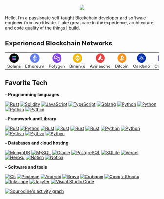 <p align="center">
  <a href="https://github.com/sourlodine">
    <img src="https://readme-typing-svg.herokuapp.com/?lines=+Senior%20Full%20Stack%20Developer;Blockchain%20Developer;8%2B%20years%20of%20Software%20experience;Web3%20Expert&font=Anton&center=true&width=650&height=120&color=FF7B9C&vCenter=true&size=45%22">
  </a>
</p>

Hello, I'm a passionate self-taught Blockchain developer and software engineer from worldwide.
I take great care in the experience, architecture, and code quality of the things I build.



## Experienced Blockchain Networks

<table>
  <tr>
    <td align="center" width="70">
      <a href="#macropower-tech">
        <img src="./assets/logo/solana.png" width="30" height="30" alt="Solana" />
      </a>
      <br>Solana
    </td>
    <td align="center" width="70">
      <a href="#macropower-tech">
        <img src="./assets/logo/ethereum.png" width="30" height="30" alt="Ethereum" />
      </a>
      <br>Ethereum
    </td>
    <td align="center" width="70">
      <a href="#macropower-tech">
        <img src="./assets/logo/polygon.png" width="30" height="30" alt="Polygon" />
      </a>
      <br>Polygon
    </td>
    <td align="center" width="70">
      <a href="#macropower-tech">
        <img src="./assets/logo/binance.png" width="30" height="30" alt="Binance" />
      </a>
      <br>Binance
    </td>
    <td align="center" width="70">
      <a href="#macropower-tech">
        <img src="./assets/logo/avalanche.png" width="30" height="30" alt="Avalanche" />
      </a>
      <br>Avalanche
    </td>
    <td align="center" width="70">
      <a href="#macropower-tech">
        <img src="./assets/logo/bitcoin.png" width="30" height="30" alt="Cardano" />
      </a>
      <br>Bitcoin
    </td>
    <td align="center" width="70">
      <a href="#macropower-tech">
        <img src="./assets/logo/cardano.png" width="30" height="30" alt="Cardano" />
      </a>
      <br>Cardano
    </td>
    <td align="center" width="70">
      <a href="#macropower-tech">
        <img src="./assets/logo/cronos.png" width="30" height="30" alt="Cronos" />
      </a>
      <br>Cronos
    </td>
    <td align="center" width="70">
      <a href="#macropower-tech">
        <img src="./assets/logo/near.png" width="30" height="30" alt="Near" />
      </a>
      <br>Near
    </td>
    <td align="center" width="70">
      <a href="#macropower-tech">
        <img src="./assets/logo/cosmos.png" width="30" height="30" alt="Cosmos" />
      </a>
      <br>cosmos
    </td>
    <!-- <td align="center" width="70">
      <a href="#macropower-tech">
        <img src="./assets/logo/sui.png" width="30" height="30" alt="Sui" />
      </a>
      <br>Sui
    </td>
    <td align="center" width="70">
      <a href="#macropower-tech" >
        <img src="./assets/logo/aptos.png" width="30" height="30" alt="Aptos" />
      </a>
      <br>Aptos
    </td> -->
  </tr>
</table>

<h2 align="left" id="macropower-tech">Favorite Tech</h2>

**- Programming languages**

<p>
    <a href="#"><img alt="Rust" src="https://img.shields.io/badge/Rust-ffffff.svg?logo=rust&logoColor=black"></a>
    <a href="#"><img alt="Solidity" src="https://img.shields.io/badge/Solidity-000000.svg?logo=solidity&logoColor"></a>
    <a href="#"><img alt="JavaScript" src="https://img.shields.io/badge/JavaScript-F7DF1E.svg?logo=javascript&logoColor=black"></a>
    <a href="#"><img alt="TypeScript" src="https://img.shields.io/badge/TypeScript-007ACC.svg?logo=typescript&logoColor=white"></a>
    <a href="#"><img alt="Golang" src="https://img.shields.io/badge/Golang-53caf9.svg?logo=go&logoColor=white"></a>
    <a href="#"><img alt="Python" src="https://img.shields.io/badge/Python-14354C.svg?logo=python&logoColor=white"></a>
    <a href="#"><img alt="Python" src="https://img.shields.io/badge/-Java-007396?style=flat-square&logo=java&logoColor=white
    "></a>
    <a href="#"><img alt="Python" src="https://img.shields.io/badge/-HTML-E34F26?style=flat-square&logo=html5&logoColor=white
    "></a>
    <a href="#"><img alt="Python" src=https://img.shields.io/badge/-CSS-1572B6?style=flat-square&logo=css3&logoColor=white
    "></a>
</p>

**- Framework and Library**
<p>
    <a href="#"><img alt="Rust" src="https://img.shields.io/badge/-React-45b8d8?style=flat-square&logo=react&logoColor=white"></a>
    <a href="#"><img alt="Python" src="https://img.shields.io/badge/-Web3-651fff?style=flat-square&logo=ethereum&logoColor=white"></a>
    <a href="#"><img alt="Rust" src="https://img.shields.io/badge/-Next.js-000000?style=flat-square&logo=next.js&logoColor=white"></a>
     <a href="#"><img alt="Rust" src="https://img.shields.io/badge/-Vue.js-4FC08D?style=flat-square&logo=vue.js&logoColor=white"></a>
      <a href="#"><img alt="Rust" src="https://img.shields.io/badge/-Vite-646CFF?style=flat-square&logo=vite&logoColor=white"></a>
      <a href="#"><img alt="Rust" src="https://img.shields.io/badge/-Nuxt.js-00C58E?style=flat-square&logo=nuxt.js&logoColor=white"></a>
      <a href="#"><img alt="Python" src="https://img.shields.io/badge/-Express-000000?style=flat-square&logo=express&logoColor=white
    "></a>
    <a href="#"><img alt="Python" src="https://img.shields.io/badge/-NestJS-E0234E?style=flat-square&logo=nestjs&logoColor=white"></a>
    <a href="#"><img alt="Python" src="https://img.shields.io/badge/-Spring%20Boot-6DB33F?style=flat-square&logo=springboot&logoColor=white"></a>
    <a href="#"><img alt="Python" src="https://img.shields.io/badge/-Spring-6DB33F?style=flat-square&logo=spring&logoColor=white"></a>
    <a href="#"><img alt="Python" src="https://img.shields.io/badge/-Rocket-000000?style=flat-square&logo=rust&logoColor=white"></a>
</p>

**- Databases and cloud hosting**

<p>
    <a href="#"><img alt="MongoDB" src ="https://img.shields.io/badge/MongoDB-4ea94b.svg?logo=mongodb&logoColor=white"></a>
    <a href="#"><img alt="MySQL" src="https://img.shields.io/badge/MySQL-00f.svg?logo=mysql&logoColor=white"></a>
    <a href="#"><img alt="Oracle" src ="https://img.shields.io/badge/Oracle-F00000.svg?logo=oracle&logoColor=white"></a>
    <a href="#"><img alt="PostgreSQL" src ="https://img.shields.io/badge/PostgreSQL-316192.svg?logo=postgresql&logoColor=white"></a>
    <a href="#"><img alt="SQLite" src ="https://img.shields.io/badge/SQLite-07405e.svg?logo=sqlite&logoColor=white"></a>
    <a href="#"><img alt="Vercel" src="https://img.shields.io/badge/Vercel-000000.svg?logo=vercel&logoColor=white"></a>
    <a href="#"><img alt="Heroku" src="https://img.shields.io/badge/Heroku-430098.svg?logo=heroku&logoColor=white"></a>
    <a href="#"><img alt="Notion" src="https://img.shields.io/badge/Notion-010101.svg?logo=notion&logoColor=white"></a>
    <a href="#"><img alt="Notion" src="https://img.shields.io/badge/-AWS-232F3E?style=flat-square&logo=aws&logoColor=white"></a>
</p>

**- Software and tools**

<p>
    <a href="#"><img alt="Git" src="https://img.shields.io/badge/Git-F05033.svg?logo=git&logoColor=white"></a>
    <a href="#"><img alt="Postman" src="https://img.shields.io/badge/Postman-FF6C37?logo=postman&logoColor=white"></a>
    <a href="#"><img alt="Android" src="https://img.shields.io/badge/Android-3DDC84?logo=android&logoColor=white"></a>
    <a href="#"><img alt="Brave" src="https://img.shields.io/badge/-Brave-FB542B?logo=brave&logoColor=white"></a>
    <a href="#"><img alt="Codepen" src="https://img.shields.io/badge/Codepen-000000.svg?logo=codepen&logoColor=white"></a>
    <a href="#"><img alt="Google Sheets" src="https://img.shields.io/badge/Google%20Sheets-34A853.svg?logo=google%20sheets&logoColor=white"></a>
    <a href="#"><img alt="Inkscape" src="https://img.shields.io/badge/Inkscape-000000?logo=Inkscape&logoColor=white"></a>
    <a href="#"><img alt="Jupyter" src="https://img.shields.io/badge/Jupyter-F37626.svg?logo=Jupyter&logoColor=white"></a>
    <a href="#"><img alt="Visual Studio Code" src="https://img.shields.io/badge/Visual%20Studio%20Code-0078d7.svg?logo=visual-studio-code&logoColor=white"></a>
</p>

<a href="https://github.com/sourlodine/sourlodine"><img alt="Sourlodine's activity graph" src="https://github-readme-activity-graph.vercel.app/graph?username=sourlodine&bg_color=0e2239&color=58a6ff&line=114a88&point=58a6ff&hide_border=true" /></a>
